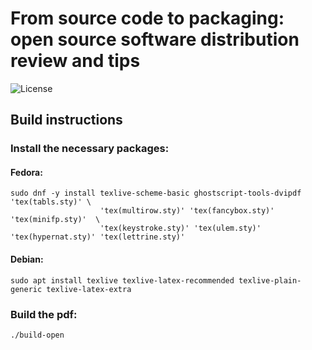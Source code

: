 # From source code to packaging: open source software distribution review and tips

![License][license]

## Build instructions

### Install the necessary packages:

#### Fedora:

```
sudo dnf -y install texlive-scheme-basic ghostscript-tools-dvipdf 'tex(tabls.sty)' \
                    'tex(multirow.sty)' 'tex(fancybox.sty)'  'tex(minifp.sty)'  \
                    'tex(keystroke.sty)' 'tex(ulem.sty)' 'tex(hypernat.sty)' 'tex(lettrine.sty)'  
```

#### Debian:

```
sudo apt install texlive texlive-latex-recommended texlive-plain-generic texlive-latex-extra
```

### Build the pdf:

```
./build-open
```

[license]:https://img.shields.io/badge/License-CC_BY_NC_4.0-blue
